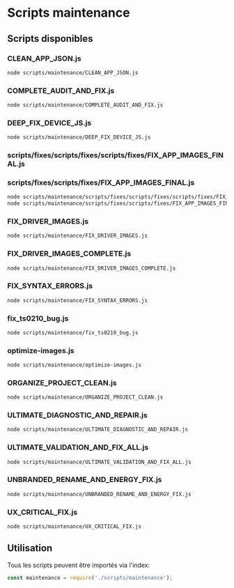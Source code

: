 # Scripts maintenance

## Scripts disponibles

### CLEAN_APP_JSON.js

```bash
node scripts/maintenance/CLEAN_APP_JSON.js
```

### COMPLETE_AUDIT_AND_FIX.js

```bash
node scripts/maintenance/COMPLETE_AUDIT_AND_FIX.js
```

### DEEP_FIX_DEVICE_JS.js

```bash
node scripts/maintenance/DEEP_FIX_DEVICE_JS.js
```

### scripts/fixes/scripts/fixes/scripts/fixes/FIX_APP_IMAGES_FINAL.js
### scripts/fixes/scripts/fixes/FIX_APP_IMAGES_FINAL.js

```bash
node scripts/maintenance/scripts/fixes/scripts/fixes/scripts/fixes/FIX_APP_IMAGES_FINAL.js
node scripts/maintenance/scripts/fixes/scripts/fixes/FIX_APP_IMAGES_FINAL.js
```

### FIX_DRIVER_IMAGES.js

```bash
node scripts/maintenance/FIX_DRIVER_IMAGES.js
```

### FIX_DRIVER_IMAGES_COMPLETE.js

```bash
node scripts/maintenance/FIX_DRIVER_IMAGES_COMPLETE.js
```

### FIX_SYNTAX_ERRORS.js

```bash
node scripts/maintenance/FIX_SYNTAX_ERRORS.js
```

### fix_ts0210_bug.js

```bash
node scripts/maintenance/fix_ts0210_bug.js
```

### optimize-images.js

```bash
node scripts/maintenance/optimize-images.js
```

### ORGANIZE_PROJECT_CLEAN.js

```bash
node scripts/maintenance/ORGANIZE_PROJECT_CLEAN.js
```

### ULTIMATE_DIAGNOSTIC_AND_REPAIR.js

```bash
node scripts/maintenance/ULTIMATE_DIAGNOSTIC_AND_REPAIR.js
```

### ULTIMATE_VALIDATION_AND_FIX_ALL.js

```bash
node scripts/maintenance/ULTIMATE_VALIDATION_AND_FIX_ALL.js
```

### UNBRANDED_RENAME_AND_ENERGY_FIX.js

```bash
node scripts/maintenance/UNBRANDED_RENAME_AND_ENERGY_FIX.js
```

### UX_CRITICAL_FIX.js

```bash
node scripts/maintenance/UX_CRITICAL_FIX.js
```


## Utilisation

Tous les scripts peuvent être importés via l'index:

```javascript
const maintenance = require('./scripts/maintenance');
```

